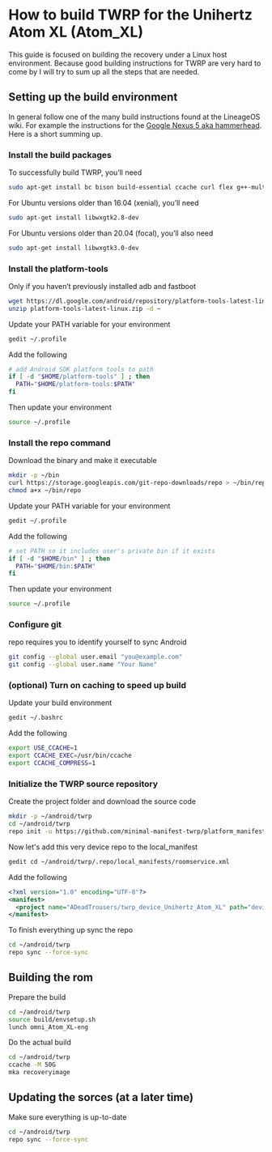 How to build TWRP for the Unihertz Atom XL (Atom_XL)
=================================================

This guide is focused on building the recovery under a Linux host environment.
Because good building instructions for TWRP are very hard to come by I will try to sum up all the steps that are needed.

## Setting up the build environment

In general follow one of the many build instructions found at the LineageOS wiki.
For example the instructions for the [Google Nexus 5 aka hammerhead](https://wiki.lineageos.org/devices/hammerhead/build).
Here is a short summing up.

### Install the build packages

To successfully build TWRP, you’ll need

```bash
sudo apt-get install bc bison build-essential ccache curl flex g++-multilib gcc-multilib git gnupg gperf imagemagick lib32ncurses5-dev lib32readline-dev lib32z1-dev liblz4-tool libncurses5 libncurses5-dev libsdl1.2-dev libssl-dev libxml2 libxml2-utils lzop pngcrush rsync schedtool squashfs-tools xsltproc zip zlib1g-dev
```

For Ubuntu versions older than 16.04 (xenial), you’ll need

```bash
sudo apt-get install libwxgtk2.8-dev	
```

For Ubuntu versions older than 20.04 (focal), you’ll also need

```bash
sudo apt-get install libwxgtk3.0-dev
```

### Install the platform-tools

Only if you haven’t previously installed adb and fastboot

```bash
wget https://dl.google.com/android/repository/platform-tools-latest-linux.zip
unzip platform-tools-latest-linux.zip -d ~
```

Update your PATH variable for your environment

```bash
gedit ~/.profile
```
	
Add the following
	
```bash
# add Android SDK platform tools to path
if [ -d "$HOME/platform-tools" ] ; then
  PATH="$HOME/platform-tools:$PATH"
fi	
```

Then update your environment

```bash
source ~/.profile
```
	
### Install the repo command

Download the binary and make it executable

```bash
mkdir -p ~/bin
curl https://storage.googleapis.com/git-repo-downloads/repo > ~/bin/repo
chmod a+x ~/bin/repo
```
	
Update your PATH variable for your environment

```bash
gedit ~/.profile
```
	
Add the following
	
```bash
# set PATH so it includes user's private bin if it exists
if [ -d "$HOME/bin" ] ; then
  PATH="$HOME/bin:$PATH"
fi	
```

Then update your environment

```bash
source ~/.profile
```
	
### Configure git

repo requires you to identify yourself to sync Android

```bash
git config --global user.email "you@example.com"
git config --global user.name "Your Name"
```
	
### (optional) Turn on caching to speed up build

Update your build environment

```bash
gedit ~/.bashrc	
```

Add the following
	
```bash
export USE_CCACHE=1
export CCACHE_EXEC=/usr/bin/ccache
export CCACHE_COMPRESS=1
```

### Initialize the TWRP source repository

Create the project folder and download the source code

```bash
mkdir -p ~/android/twrp
cd ~/android/twrp
repo init -u https://github.com/minimal-manifest-twrp/platform_manifest_twrp_omni.git -b twrp-10.0
```
	
Now let's add this very device repo to the local_manifest

```bash
gedit cd ~/android/twrp/.repo/local_manifests/roomservice.xml
```
	
Add the following

```xml
<?xml version="1.0" encoding="UTF-8"?>
<manifest>
  <project name="ADeadTrousers/twrp_device_Unihertz_Atom_XL" path="device/Unihertz/Atom_XL" remote="github" revision="master" />
</manifest>
```

To finish everything up sync the repo

```bash
cd ~/android/twrp
repo sync --force-sync
```

## Building the rom

Prepare the build	

```bash
cd ~/android/twrp
source build/envsetup.sh
lunch omni_Atom_XL-eng
```
	
Do the actual build
	
```bash
cd ~/android/twrp
ccache -M 50G
mka recoveryimage
```

## Updating the sorces (at a later time)

Make sure everything is up-to-date

```bash
cd ~/android/twrp
repo sync --force-sync
```
